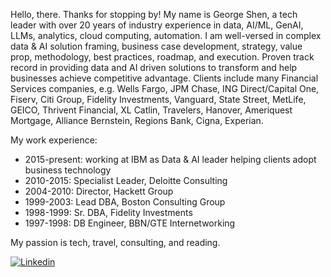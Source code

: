 Hello, there. Thanks for stopping by! My name is George Shen, a tech leader with over 20 years of industry experience in data, AI/ML, GenAI, LLMs, analytics, cloud computing, automation. I am well-versed in complex data & AI solution framing, business case development, strategy, value prop, methodology, best practices, roadmap, and execution. Proven track record in providing data and AI driven solutions to transform and help businesses achieve competitive advantage. Clients include many Financial Services companies, e.g. Wells Fargo, JPM Chase, ING Direct/Capital One, Fiserv, Citi Group, Fidelity Investments, Vanguard, State Street, MetLife, GEICO, Thrivent Financial, XL Catlin, Travelers, Hanover, Ameriquest Mortgage, Alliance Bernstein, Regions Bank, Cigna, Experian. 

My work experience:

  -  2015-present: working at IBM as Data & AI leader helping clients adopt business technology
  -  2010-2015: Specialist Leader, Deloitte Consulting
  -  2004-2010: Director, Hackett Group 
  -  1999-2003: Lead DBA, Boston Consulting Group
  -  1998-1999: Sr. DBA, Fidelity Investments
  -  1997-1998: DB Engineer, BBN/GTE Internetworking

My passion is tech, travel, consulting, and reading.

[![Linkedin](https://img.shields.io/badge/-LinkedIn-blue?style=flat&logo=Linkedin&logoColor=white&link=https://www.linkedin.com/in/gwshen/)](https://www.linkedin.com/in/gwshen/)
